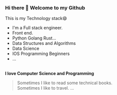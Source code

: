 ### Hi there 👋 Welcome to my Github

<!--
**qixia1998/qixia1998** is a ✨ _special_ ✨ repository because its `README.md` (this file) appears on your GitHub profile.

Here are some ideas to get you started:

- 🔭 I’m currently working on ...
- 🌱 I’m currently learning ...
- 👯 I’m looking to collaborate on ...
- 🤔 I’m looking for help with ...
- 💬 Ask me about ...
- 📫 How to reach me: ...
- 😄 Pronouns: ...
- ⚡ Fun fact: ...
-->
This is my Technology stack😄
* I'm a Full stack engineer.
* Front end.
* Python Golang Rust...
* Data Structures and Algorithms
* Data Science
* IOS Programming Beginners
* ...
<br/>
<b>I love Computer Science and Programming</b>


> Sometimes I like to read some technical books.<br/>
> Sometimes I like to travel.
> ...

